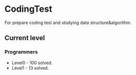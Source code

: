 # CodingTest
For prepare coding test and studying data structure&algorithm.
## Current level
### Programmers
- Level0 - 100 solved.
- Level1 - 13 solved.
